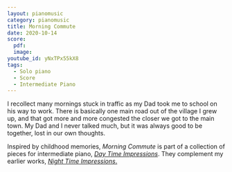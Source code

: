 ```yaml
---
layout: pianomusic
category: pianomusic
title: Morning Commute
date: 2020-10-14
score:
  pdf: 
  image: 
youtube_id: yNxTPx55kX8
tags:
  - Solo piano
  - Score
  - Intermediate Piano
---
```

I recollect many mornings stuck in traffic as my Dad took me to school on his way to work. There is basically one main road out of the village I grew up, and that got more and more congested the closer we got to the main town. My Dad and I never talked much, but it was always good to be together, lost in our own thoughts.



Inspired by childhood memories, *Morning Commute* is part of a collection of pieces for intermediate piano, [*Day Time Impressions*](https://www.bakertunes.com/pianomusic/day-time-impressions/). They complement my earlier works, [*Night Time Impressions*.](https://www.bakertunes.com/pianomusic/night-time-impressions/)
